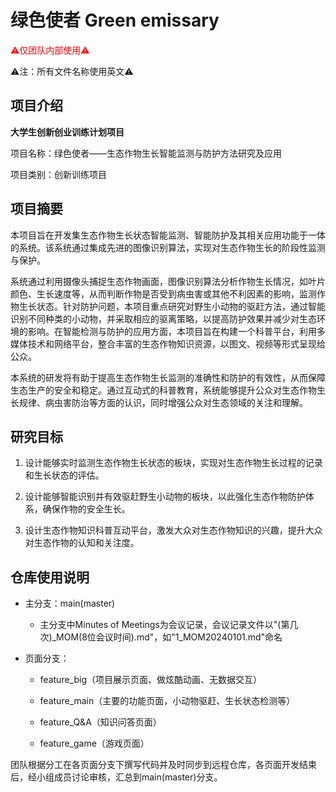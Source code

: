 # 绿色使者 Green emissary



<span style="color:red">⚠仅团队内部使用⚠</span>

⚠注：所有文件名称使用英文⚠



## 项目介绍

**大学生创新创业训练计划项目**

项目名称：绿色使者——生态作物生长智能监测与防护方法研究及应用

项目类别：创新训练项目

## 项目摘要

本项目旨在开发集生态作物生长状态智能监测、智能防护及其相关应用功能于一体的系统。该系统通过集成先进的图像识别算法，实现对生态作物生长的阶段性监测与保护。

系统通过利用摄像头捕捉生态作物画面，图像识别算法分析作物生长情况，如叶片颜色、生长速度等，从而判断作物是否受到病虫害或其他不利因素的影响，监测作物生长状态。针对防护问题，本项目重点研究对野生小动物的驱赶方法，通过智能识别不同种类的小动物，并采取相应的驱离策略，以提高防护效果并减少对生态环境的影响。在智能检测与防护的应用方面，本项目旨在构建一个科普平台，利用多媒体技术和网络平台，整合丰富的生态作物知识资源，以图文、视频等形式呈现给公众。

本系统的研发将有助于提高生态作物生长监测的准确性和防护的有效性，从而保障生态生产的安全和稳定。通过互动式的科普教育，系统能够提升公众对生态作物生长规律、病虫害防治等方面的认识，同时增强公众对生态领域的关注和理解。

## 研究目标

1. 设计能够实时监测生态作物生长状态的板块，实现对生态作物生长过程的记录和生长状态的评估。

2. 设计能够智能识别并有效驱赶野生小动物的板块，以此强化生态作物防护体系，确保作物的安全生长。

3) 设计生态作物知识科普互动平台，激发大众对生态作物知识的兴趣，提升大众对生态作物的认知和关注度。

## 仓库使用说明

- 主分支：main(master)
  - 主分支中Minutes of Meetings为会议记录，会议记录文件以"(第几次)_MOM(8位会议时间).md"，如"1_MOM20240101.md"命名
- 页面分支：

  - feature_big（项目展示页面、做炫酷动画、无数据交互）

  - feature_main（主要的功能页面，小动物驱赶、生长状态检测等）

  - feature_Q&A（知识问答页面）

  - feature_game（游戏页面）

团队根据分工在各页面分支下撰写代码并及时同步到远程仓库，各页面开发结束后，经小组成员讨论审核，汇总到main(master)分支。

